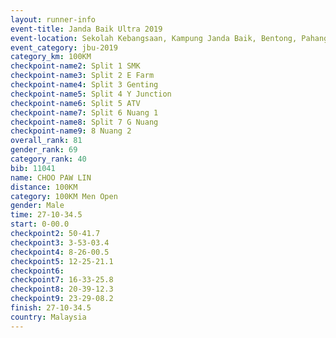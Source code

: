 ```yaml
---
layout: runner-info 
event-title: Janda Baik Ultra 2019
event-location: Sekolah Kebangsaan, Kampung Janda Baik, Bentong, Pahang, Malaysia
event_category: jbu-2019 
category_km: 100KM 
checkpoint-name2: Split 1 SMK 
checkpoint-name3: Split 2 E Farm 
checkpoint-name4: Split 3 Genting 
checkpoint-name5: Split 4 Y Junction 
checkpoint-name6: Split 5 ATV 
checkpoint-name7: Split 6 Nuang 1 
checkpoint-name8: Split 7 G Nuang 
checkpoint-name9: 8 Nuang 2 
overall_rank: 81
gender_rank: 69
category_rank: 40
bib: 11041
name: CHOO PAW LIN
distance: 100KM
category: 100KM Men Open
gender: Male
time: 27-10-34.5
start: 0-00.0
checkpoint2: 50-41.7
checkpoint3: 3-53-03.4
checkpoint4: 8-26-00.5
checkpoint5: 12-25-21.1
checkpoint6: 
checkpoint7: 16-33-25.8
checkpoint8: 20-39-12.3
checkpoint9: 23-29-08.2
finish: 27-10-34.5
country: Malaysia
---
```

